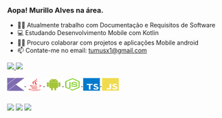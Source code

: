 ### Aopa! Murillo Alves na área.
- 👨‍💻 Atualmente trabalho com Documentação e Requisitos de Software
- 💻 Estudando Desenvolvimento Mobile com Kotlin
- ✌🏼 Procuro colaborar com projetos e aplicações Mobile android
- 📫 Contate-me no email: tumusx1@gmail.com
 <div>
  <a href="https://github.com/tumusx">
  <img height="150em" src="https://github-readme-stats.vercel.app/api?username=tumusx&show_icons=true&theme=nightowl&include_all_commits=true&count_private=true"/>
  <img height="150em" src="https://github-readme-stats.vercel.app/api/top-langs/?username=tumusx&layout=compact&langs_count=7&theme=nightowl"/>
</div>
 
 
 <div style="display: inline_block"><br>
  <img align="center" alt="Tu-Kt" height="30" width="40" src="https://raw.githubusercontent.com/devicons/devicon/master/icons/kotlin/kotlin-plain.svg">
    <img align="center" alt="Tu-Ja" height="30" width="40" src="https://raw.githubusercontent.com/devicons/devicon/master/icons/java/java-plain.svg">
  <img align="center" alt="Tu-An" height="30" width="40" src="https://raw.githubusercontent.com/devicons/devicon/master/icons/android/android-plain.svg">
   <img align="center" alt="Tu-An" height="30" width="40" src="https://raw.githubusercontent.com/devicons/devicon/master/icons/nodejs/nodejs-plain.svg">
     <img align="center" alt="Tu-An" height="30" width="40" src="https://raw.githubusercontent.com/devicons/devicon/master/icons/typescript/typescript-plain.svg">
       <img align="center" alt="Tu-Js" height="30" width="40" src="https://raw.githubusercontent.com/devicons/devicon/master/icons/javascript/javascript-plain.svg">



</div>
 
##
 
 <div> 
  <a href="https://www.youtube.com/channel/UCU5FV-Z4JxwqCW5mTsbOwEQ" target="_blank"><img src="https://img.shields.io/badge/YouTube-FF0000?style=for-the-badge&logo=youtube&logoColor=white" target="_blank"></a>
  <a href = "mailto:tumusx1@gmail.com"><img src="https://img.shields.io/badge/-Gmail-%23333?style=for-the-badge&logo=gmail&logoColor=white" target="_blank"></a>
  <a href="https://www.linkedin.com/in/tumusx" target="_blank"><img src="https://img.shields.io/badge/-LinkedIn-%230077B5?style=for-the-badge&logo=linkedin&logoColor=white" target="_blank"></a> 
  
  </div>
